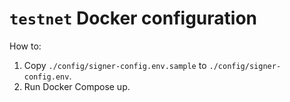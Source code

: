 # `testnet` Docker configuration

How to:

1. Copy `./config/signer-config.env.sample` to `./config/signer-config.env`.
1. Run Docker Compose up.
